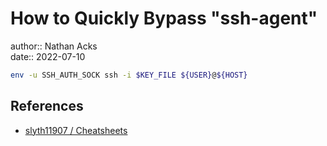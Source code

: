 # How to Quickly Bypass "ssh-agent"

author:: Nathan Acks  
date:: 2022-07-10

```bash
env -u SSH_AUTH_SOCK ssh -i $KEY_FILE ${USER}@${HOST}
```

## References

* [slyth11907 / Cheatsheets](https://github.com/slyth11907/Cheatsheets)
